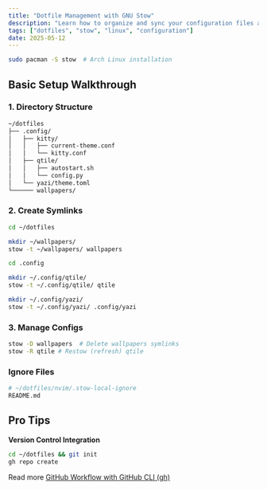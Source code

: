```yaml
---
title: "Dotfile Management with GNU Stow"
description: "Learn how to organize and sync your configuration files across systems using GNU Stow."
tags: ["dotfiles", "stow", "linux", "configuration"]
date: 2025-05-12
---
```


```bash
sudo pacman -S stow  # Arch Linux installation
```

## **Basic Setup Walkthrough**

### 1. Directory Structure
```bash
~/dotfiles
├── .config/
│   ├── kitty/
│   │   ├── current-theme.conf
│   │   └── kitty.conf
│   ├── qtile/
│   │   ├── autostart.sh
│   │   └── config.py
│   └── yazi/theme.toml
└────── wallpapers/
```

### 2. Create Symlinks
```bash
cd ~/dotfiles

mkdir ~/wallpapers/
stow -t ~/wallpapers/ wallpapers

cd .config

mkdir ~/.config/qtile/
stow -t ~/.config/qtile/ qtile

mkdir ~/.config/yazi/
stow -t ~/.config/yazi/ .config/yazi
```

### 3. Manage Configs
```bash
stow -D wallpapers  # Delete wallpapers symlinks
stow -R qtile # Restow (refresh) qtile
```


### Ignore Files
```bash
# ~/dotfiles/nvim/.stow-local-ignore
README.md
```


## **Pro Tips**

**Version Control Integration**  
   ```bash
   cd ~/dotfiles && git init
   gh repo create
   ```
Read more [GitHub Workflow with GitHub CLI (gh)](./gh-github-cli-repo-management)
